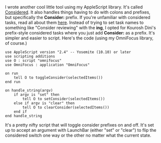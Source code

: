 I wrote another cool little tool using my AppleScript library. It's called [Considered](https://github.com/brandonpittman/OmniFocus). It also handles things having to do with colons and prefixes, but specifically the **Consider:** prefix. If you're unfamiliar with considered tasks, read all about them [here](http://www.usingomnifocus.com/2014/01/the-considered-task/). Instead of trying to set task names to something like "Consider reviewing" with the **ing**, I opted for Kourosh Dini's prefix-style considered tasks where you just add **Consider:** as a prefix. It's simpler and easier to script. Here's the code (using my OmniFocus library, of course.)

```applescript
use AppleScript version "2.4" -- Yosemite (10.10) or later
use scripting additions
use O : script "omnifocus"
use OmniFocus : application "OmniFocus"

on run
	tell O to toggleConsider(selectedItems())
end run

on handle_string(argv)
	if argv is "set" then
		tell O to setConsider(selectedItems())
	else if argv is "clear" then
		tell O to clearConsider(selectedItems())
	end if
end handle_string
```

It's a pretty nifty script that will toggle consider prefixes on and off. It's set up to accept an argument with LaunchBar (either "set" or "clear") to flip the considered switch one way or the other no matter what the current state.

